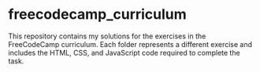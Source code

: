 # freecodecamp_curriculum
This repository contains my solutions for the exercises in the FreeCodeCamp curriculum. Each folder represents a different exercise and includes the HTML, CSS, and JavaScript code required to complete the task.
